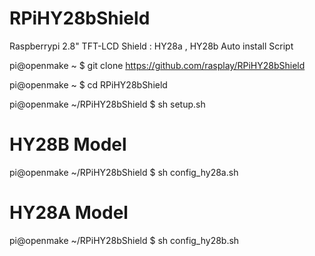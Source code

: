 RPiHY28bShield
==============
Raspberrypi 2.8" TFT-LCD Shield : HY28a , HY28b Auto install Script

pi@openmake ~ $ git clone https://github.com/rasplay/RPiHY28bShield

pi@openmake ~ $ cd RPiHY28bShield

pi@openmake ~/RPiHY28bShield $ sh setup.sh

# HY28B Model
pi@openmake ~/RPiHY28bShield $ sh config_hy28a.sh

# HY28A Model
pi@openmake ~/RPiHY28bShield $ sh config_hy28b.sh
